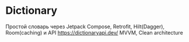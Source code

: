 ﻿# Dictionary
Простой словарь через Jetpack Compose, Retrofit, Hilt(Dagger), Room(caching) и API https://dictionaryapi.dev/ MVVM, Clean architecture
